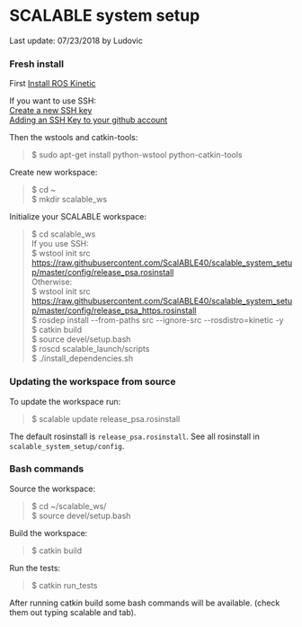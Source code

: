 SCALABLE system setup
=======

Last update: 07/23/2018 by Ludovic

### Fresh install
First [Install ROS Kinetic](http://wiki.ros.org/kinetic/Installation)

If you want to use SSH:  
[Create a new SSH key](https://help.github.com/articles/generating-a-new-ssh-key-and-adding-it-to-the-ssh-agent/)  
[Adding an SSH Key to your github account](https://help.github.com/articles/adding-a-new-ssh-key-to-your-github-account/)  

Then the wstools and catkin-tools:
> $ sudo apt-get install python-wstool python-catkin-tools

Create new workspace:
> $ cd ~  
> $ mkdir scalable_ws  

Initialize your SCALABLE workspace:

> $ cd scalable_ws  
If you use SSH:  
> $ wstool init src https://raw.githubusercontent.com/ScalABLE40/scalable_system_setup/master/config/release_psa.rosinstall  
Otherwise:  
> $ wstool init src https://raw.githubusercontent.com/ScalABLE40/scalable_system_setup/master/config/release_psa_https.rosinstall  
> $ rosdep install --from-paths src --ignore-src --rosdistro=kinetic -y  
> $ catkin build  
> $ source devel/setup.bash  
> $ roscd scalable_launch/scripts  
> $ ./install_dependencies.sh

### Updating the workspace from source
To update the workspace run:

> $ scalable update release_psa.rosinstall

The default rosinstall is <code>release_psa.rosinstall</code>. See all rosinstall in <code>scalable_system_setup/config</code>.

### Bash commands
Source the workspace:
> $ cd ~/scalable_ws/  
> $ source devel/setup.bash  

Build the workspace:
> $ catkin build

Run the tests:
> $ catkin run_tests

After running catkin build some bash commands will be available. (check them out typing scalable and tab).

